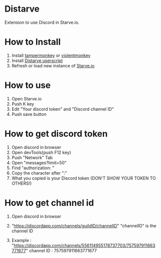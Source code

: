 # Distarve
Extension to use Discord in Starve.io.

# How to Install
1. Install [tampermonkey](https://tampermonkey.net/) or [violentmonkey](https://violentmonkey.github.io/)
2. Install [Distarve userscript](https://github.com/Awazon/Distarve/raw/master/ext_distarve.user.js)
3. Refresh or load new instance of [Starve.io](https://starve.io)

# How to use
1. Open Starve.io
2. Push K key
3. Edit "Your discord token" and "Discord channel ID"
4. Push save button

# How to get discord token
1. Open discord in browser
2. Open devTools(push F12 key)
3. Push "Network" Tab
4. Open "messages?limit=50"
5. Find "authorization: "
6. Copy the character after ":"
7. What you copied is your Discord token (DON'T SHOW YOUR TOKEN TO OTHERS!)

# How to get channel id
1. Open discord in browser
2. "https://discordapp.com/channels/guildID/channelID" "channelID" is the channel ID

3. Example : "https://discordapp.com/channels/556114955178737703/757597911663771677" 
   channel ID : 757597911663771677
